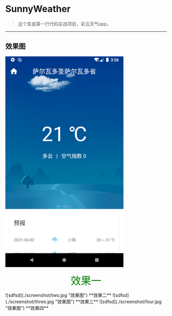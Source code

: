 # SunnyWeather
> 这个库是第一行代码实战项目，彩云天气app。

-----
## 效果图
 ![sdfsd](./screenshot/one.jpg "效果图") 
<p align="center"><font  color="green" size="6">效果一</font></p> 
![sdfsd](./screenshot/two.jpg "效果图")  
**效果二**  
 ![sdfsd](./screenshot/three.jpg "效果图")  
**效果三**  
 ![sdfsd](./screenshot/four.jpg "效果图")  
**效果四**  


